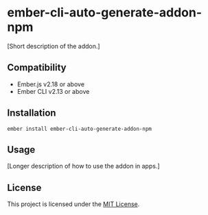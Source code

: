 ember-cli-auto-generate-addon-npm
==============================================================================

[Short description of the addon.]


Compatibility
------------------------------------------------------------------------------

* Ember.js v2.18 or above
* Ember CLI v2.13 or above


Installation
------------------------------------------------------------------------------

```
ember install ember-cli-auto-generate-addon-npm
```


Usage
------------------------------------------------------------------------------

[Longer description of how to use the addon in apps.]


License
------------------------------------------------------------------------------

This project is licensed under the [MIT License](LICENSE.md).
